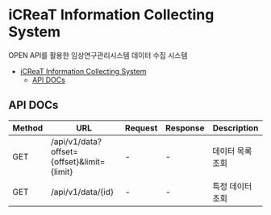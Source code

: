 # iCReaT Information Collecting System
OPEN API를 활용한 임상연구관리시스템 데이터 수집 시스템

- [iCReaT Information Collecting System](#icreat-information-collecting-system)
  - [API DOCs](#api-docs)

## API DOCs

| Method | URL | Request | Response | Description |
| ------ | --- | ------- | -------- | ----------- |
| GET | /api/v1/data?offset={offset}&limit={limit} | - | - | 데이터 목록 조회 |
| GET | /api/v1/data/{id} | - | - | 특정 데이터 조회 |
